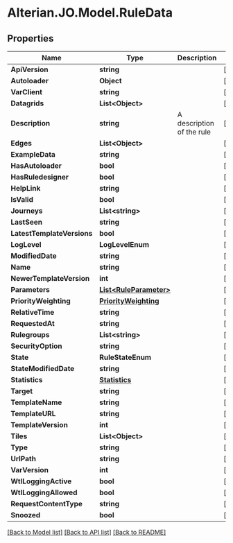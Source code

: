 # Alterian.JO.Model.RuleData

## Properties

Name | Type | Description | Notes
------------ | ------------- | ------------- | -------------
**ApiVersion** | **string** |  | [optional] 
**Autoloader** | **Object** |  | [optional] 
**VarClient** | **string** |  | [optional] 
**Datagrids** | **List&lt;Object&gt;** |  | [optional] 
**Description** | **string** | A description of the rule | [optional] 
**Edges** | **List&lt;Object&gt;** |  | [optional] 
**ExampleData** | **string** |  | [optional] 
**HasAutoloader** | **bool** |  | [optional] 
**HasRuledesigner** | **bool** |  | [optional] 
**HelpLink** | **string** |  | [optional] 
**IsValid** | **bool** |  | [optional] 
**Journeys** | **List&lt;string&gt;** |  | [optional] 
**LastSeen** | **string** |  | [optional] 
**LatestTemplateVersions** | **bool** |  | [optional] 
**LogLevel** | **LogLevelEnum** |  | [optional] 
**ModifiedDate** | **string** |  | [optional] 
**Name** | **string** |  | [optional] 
**NewerTemplateVersion** | **int** |  | [optional] 
**Parameters** | [**List&lt;RuleParameter&gt;**](RuleParameter.md) |  | [optional] 
**PriorityWeighting** | [**PriorityWeighting**](PriorityWeighting.md) |  | [optional] 
**RelativeTime** | **string** |  | [optional] 
**RequestedAt** | **string** |  | [optional] 
**Rulegroups** | **List&lt;string&gt;** |  | [optional] 
**SecurityOption** | **string** |  | [optional] 
**State** | **RuleStateEnum** |  | [optional] 
**StateModifiedDate** | **string** |  | [optional] 
**Statistics** | [**Statistics**](Statistics.md) |  | [optional] 
**Target** | **string** |  | [optional] 
**TemplateName** | **string** |  | [optional] 
**TemplateURL** | **string** |  | [optional] 
**TemplateVersion** | **int** |  | [optional] 
**Tiles** | **List&lt;Object&gt;** |  | [optional] 
**Type** | **string** |  | [optional] 
**UrlPath** | **string** |  | [optional] 
**VarVersion** | **int** |  | [optional] 
**WtlLoggingActive** | **bool** |  | [optional] 
**WtlLoggingAllowed** | **bool** |  | [optional] 
**RequestContentType** | **string** |  | [optional] 
**Snoozed** | **bool** |  | [optional] 

[[Back to Model list]](../README.md#documentation-for-models) [[Back to API list]](../README.md#documentation-for-api-endpoints) [[Back to README]](../README.md)

